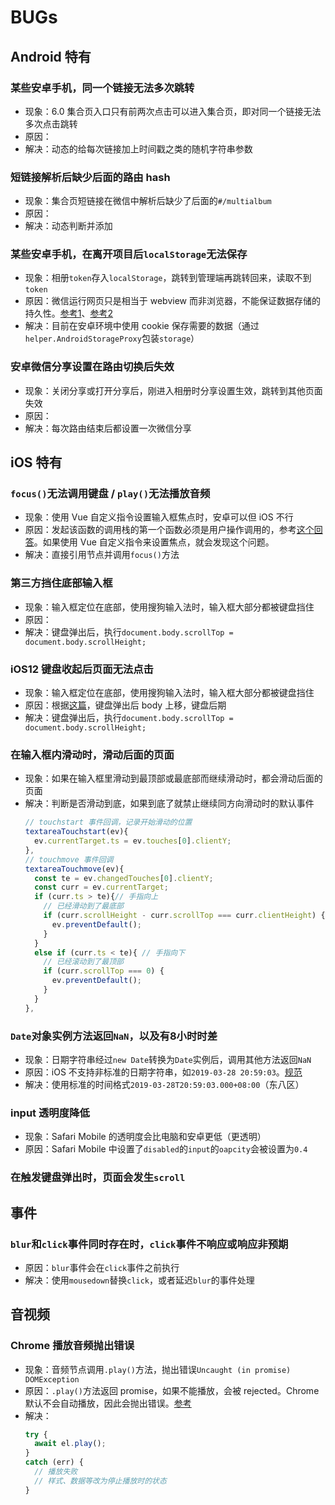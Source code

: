 # BUGs


## Android 特有
### 某些安卓手机，同一个链接无法多次跳转
* 现象：6.0 集合页入口只有前两次点击可以进入集合页，即对同一个链接无法多次点击跳转
* 原因：
* 解决：动态的给每次链接加上时间戳之类的随机字符串参数

### 短链接解析后缺少后面的路由 hash
* 现象：集合页短链接在微信中解析后缺少了后面的`#/multialbum`
* 原因：
* 解决：动态判断并添加

### 某些安卓手机，在离开项目后`localStorage`无法保存
* 现象：相册`token`存入`localStorage`，跳转到管理端再跳转回来，读取不到`token`
* 原因：微信运行网页只是相当于 webview 而非浏览器，不能保证数据存储的持久性。[参考1](https://www.cnblogs.com/flyfly/p/4739565.html)、[参考2](https://www.cnblogs.com/hjj2ldq/p/8639490.html)
* 解决：目前在安卓环境中使用 cookie 保存需要的数据（通过`helper.AndroidStorageProxy`包装`storage`）

### 安卓微信分享设置在路由切换后失效
* 现象：关闭分享或打开分享后，刚进入相册时分享设置生效，跳转到其他页面失效
* 原因：
* 解决：每次路由结束后都设置一次微信分享


## iOS 特有
### `focus()`无法调用键盘 / `play()`无法播放音频
* 现象：使用 Vue 自定义指令设置输入框焦点时，安卓可以但 iOS 不行
* 原因：发起该函数的调用栈的第一个函数必须是用户操作调用的，参考[这个回答](https://stackoverflow.com/a/7332160)。如果使用 Vue 自定义指令来设置焦点，就会发现这个问题。
* 解决：直接引用节点并调用`focus()`方法

### 第三方挡住底部输入框
* 现象：输入框定位在底部，使用搜狗输入法时，输入框大部分都被键盘挡住
* 原因：
* 解决：键盘弹出后，执行`document.body.scrollTop = document.body.scrollHeight;`

### iOS12 键盘收起后页面无法点击
* 现象：输入框定位在底部，使用搜狗输入法时，输入框大部分都被键盘挡住
* 原因：根据[这篇](https://juejin.im/post/5c07442f51882528c4469769)，键盘弹出后 body 上移，键盘后期
* 解决：键盘弹出后，执行`document.body.scrollTop = document.body.scrollHeight;`

### 在输入框内滑动时，滑动后面的页面
* 现象：如果在输入框里滑动到最顶部或最底部而继续滑动时，都会滑动后面的页面
* 解决：判断是否滑动到底，如果到底了就禁止继续同方向滑动时的默认事件
  ```js
  // touchstart 事件回调，记录开始滑动的位置
  textareaTouchstart(ev){
    ev.currentTarget.ts = ev.touches[0].clientY;
  },
  // touchmove 事件回调
  textareaTouchmove(ev){
    const te = ev.changedTouches[0].clientY;
    const curr = ev.currentTarget;
    if (curr.ts > te){// 手指向上
      // 已经滑动到了最底部
      if (curr.scrollHeight - curr.scrollTop === curr.clientHeight) {
        ev.preventDefault();
      }
    }
    else if (curr.ts < te){ // 手指向下
      // 已经滚动到了最顶部
      if (curr.scrollTop === 0) {
        ev.preventDefault();
      }
    }
  },
  ```

### `Date`对象实例方法返回`NaN`，以及有8小时时差
* 现象：日期字符串经过`new Date`转换为`Date`实例后，调用其他方法返回`NaN`
* 原因：iOS 不支持非标准的日期字符串，如`2019-03-28 20:59:03`。[规范](https://ecma-international.org/ecma-262/5.1/#sec-15.9.1.15)
* 解决：使用标准的时间格式`2019-03-28T20:59:03.000+08:00`（东八区）

### input 透明度降低
* 现象：Safari Mobile 的透明度会比电脑和安卓更低（更透明）
* 原因：Safari Mobile 中设置了`disabled`的`input`的`oapcity`会被设置为`0.4`

### 在触发键盘弹出时，页面会发生`scroll`



## 事件
### `blur`和`click`事件同时存在时，`click`事件不响应或响应非预期
* 原因：`blur`事件会在`click`事件之前执行
* 解决：使用`mousedown`替换`click`，或者延迟`blur`的事件处理


## 音视频
### Chrome 播放音频抛出错误
* 现象：音频节点调用`.play()`方法，抛出错误`Uncaught (in promise) DOMException`
* 原因：`.play()`方法返回 promise，如果不能播放，会被 rejected。Chrome 默认不会自动播放，因此会抛出错误。[参考](https://developer.mozilla.org/en-US/docs/Web/API/HTMLMediaElement/play)
* 解决：
  ```js
  try {
    await el.play();
  }
  catch (err) {
    // 播放失败
    // 样式、数据等改为停止播放时的状态
  }
  ```
